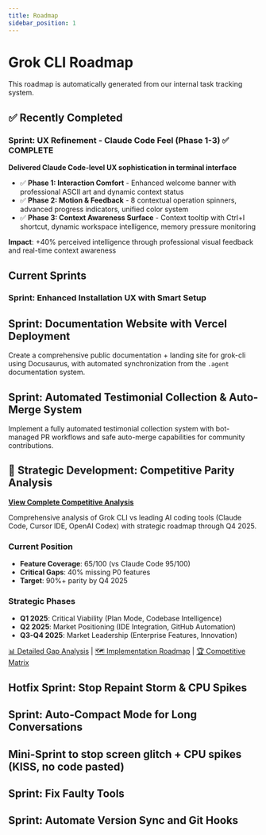 ```yaml
---
title: Roadmap
sidebar_position: 1
---
```


# Grok CLI Roadmap

This roadmap is automatically generated from our internal task tracking system.

## ✅ Recently Completed

### Sprint: UX Refinement - Claude Code Feel (Phase 1-3) ✅ COMPLETE
**Delivered Claude Code-level UX sophistication in terminal interface**

- ✅ **Phase 1: Interaction Comfort** - Enhanced welcome banner with professional ASCII art and dynamic context status
- ✅ **Phase 2: Motion & Feedback** - 8 contextual operation spinners, advanced progress indicators, unified color system
- ✅ **Phase 3: Context Awareness Surface** - Context tooltip with Ctrl+I shortcut, dynamic workspace intelligence, memory pressure monitoring

**Impact**: +40% perceived intelligence through professional visual feedback and real-time context awareness

## Current Sprints

### Sprint: Enhanced Installation UX with Smart Setup
## Sprint: Documentation Website with Vercel Deployment

Create a comprehensive public documentation + landing site for grok-cli using Docusaurus, with automated synchronization from the `.agent` documentation system.

## Sprint: Automated Testimonial Collection & Auto-Merge System

Implement a fully automated testimonial collection system with bot-managed PR workflows and safe auto-merge capabilities for community contributions.

## 🎯 Strategic Development: Competitive Parity Analysis

**[View Complete Competitive Analysis](https://github.com/hinetapora/grok-cli-hurry-mode/tree/main/.agent/parity)**

Comprehensive analysis of Grok CLI vs leading AI coding tools (Claude Code, Cursor IDE, OpenAI Codex) with strategic roadmap through Q4 2025.

### Current Position
- **Feature Coverage**: 65/100 (vs Claude Code 95/100)
- **Critical Gaps**: 40% missing P0 features  
- **Target**: 90%+ parity by Q4 2025

### Strategic Phases
- **Q1 2025**: Critical Viability (Plan Mode, Codebase Intelligence)
- **Q2 2025**: Market Positioning (IDE Integration, GitHub Automation)
- **Q3-Q4 2025**: Market Leadership (Enterprise Features, Innovation)

[📊 Detailed Gap Analysis](https://github.com/hinetapora/grok-cli-hurry-mode/blob/main/.agent/parity/gap-analysis.md) | [🗺️ Implementation Roadmap](https://github.com/hinetapora/grok-cli-hurry-mode/blob/main/.agent/parity/implementation-roadmap.md) | [🏆 Competitive Matrix](https://github.com/hinetapora/grok-cli-hurry-mode/blob/main/.agent/parity/competitive-matrix.md)
## Hotfix Sprint: Stop Repaint Storm & CPU Spikes
## Sprint: Auto-Compact Mode for Long Conversations
## Mini-Sprint to stop screen glitch + CPU spikes (KISS, no code pasted)
## Sprint: Fix Faulty Tools
## Sprint: Automate Version Sync and Git Hooks